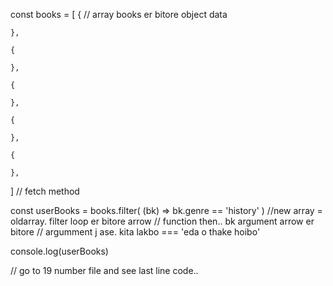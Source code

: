 const books = [
    {                                // array books er bitore object data

    },

    {

    },

    {

    },

    {
        
    },

    {

    },

]
 // fetch method

const userBooks = books.filter( (bk) => bk.genre == 'history' )               //new array = oldarray. filter loop er bitore arrow
                                                                            // function  then.. bk argument arrow er bitore
                       // argumment j ase. kita lakbo === 'eda o thake hoibo'                                                     

console.log(userBooks)


// go to 19 number file and see last line code..